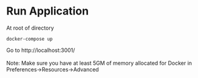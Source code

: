 # Run Application
At root of directory
```
docker-compose up
```
Go to http://localhost:3001/
<br>
<br>
Note: Make sure you have at least 5GM of memory allocated for Docker in Preferences->Resources->Advanced
